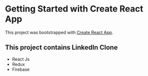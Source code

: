 # Getting Started with Create React App

This project was bootstrapped with [Create React App](https://github.com/facebook/create-react-app).

## This project contains LinkedIn Clone

- React Js 
- Redux
- Firebase
